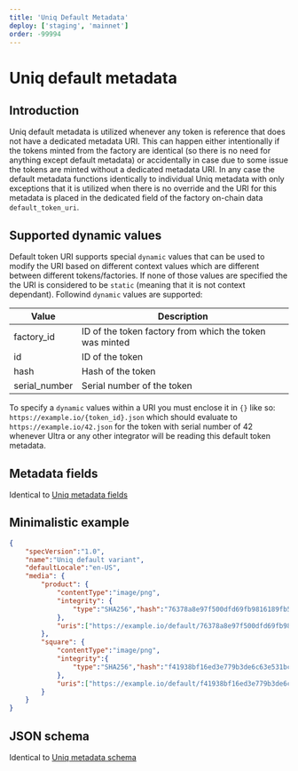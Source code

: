 ```yaml
---
title: 'Uniq Default Metadata'
deploy: ['staging', 'mainnet']
order: -99994
---
```


# Uniq default metadata

## Introduction

Uniq default metadata is utilized whenever any token is reference that does not have a dedicated metadata URI. This can happen either intentionally if the tokens minted from the factory are identical (so there is no need for anything except default metadata) or accidentally in case due to some issue the tokens are minted without a dedicated metadata URI. In any case the default metadata functions identically to individual Uniq metadata with only exceptions that it is utilized when there is no override and the URI for this metadata is placed in the dedicated field of the factory on-chain data `default_token_uri`.

## Supported dynamic values

Default token URI supports special `dynamic` values that can be used to modify the URI based on different context values which are different between different tokens/factories. If none of those values are specified the the URI is considered to be `static` (meaning that it is not context dependant). Followind `dynamic` values are supported:

| Value         | Description                                             |
| ------------- | ------------------------------------------------------- |
| factory_id    | ID of the token factory from which the token was minted |
| id            | ID of the token                                         |
| hash          | Hash of the token                                       |
| serial_number | Serial number of the token                              |

To specify a `dynamic` values within a URI you must enclose it in `{}` like so: `https://example.io/{token_id}.json` which should evaluate to `https://example.io/42.json` for the token with serial number of 42 whenever Ultra or any other integrator will be reading this default token metadata.

## Metadata fields

Identical to [Uniq metadata fields](./uniq-metadata.md#metadata-fields)

## Minimalistic example

```JSON
{
    "specVersion":"1.0",
    "name":"Uniq default variant",
    "defaultLocale":"en-US",
    "media": {
        "product": {
            "contentType":"image/png",
            "integrity": {
                "type":"SHA256","hash":"76378a8e97f500dfd69fb9816189fb503a913e0f306a4307bc2d4d61ded8f89e"
            },
            "uris":["https://example.io/default/76378a8e97f500dfd69fb9816189fb503a913e0f306a4307bc2d4d61ded8f89e.png"]
        },
        "square": {
            "contentType":"image/png",
            "integrity":{
                "type":"SHA256","hash":"f41938bf16ed3e779b3de6c63e531bce84101947da49617ee6f6322ecadb1b0e"
            },
            "uris":["https://example.io/default/f41938bf16ed3e779b3de6c63e531bce84101947da49617ee6f6322ecadb1b0e.png"]
        }
    }
}
```

## JSON schema

Identical to [Uniq metadata schema](./uniq-metadata.md#json-schema)
